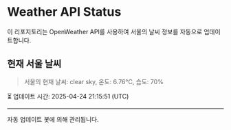 
# Weather API Status

이 리포지토리는 OpenWeather API를 사용하여 서울의 날씨 정보를 자동으로 업데이트합니다.

## 현재 서울 날씨
> 서울의 현재 날씨: clear sky, 온도: 6.76°C, 습도: 70%

⏳ 업데이트 시간: 2025-04-24 21:15:51 (UTC)

---
자동 업데이트 봇에 의해 관리됩니다.
